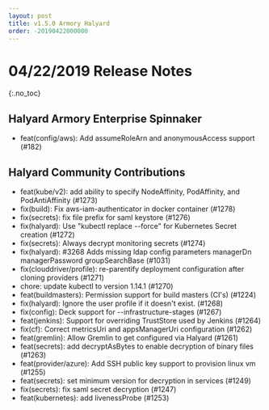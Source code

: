 ```yaml
---
layout: post
title: v1.5.0 Armory Halyard
order: -20190422000000
---
```


# 04/22/2019 Release Notes
{:.no_toc}


## Halyard Armory Enterprise Spinnaker
- feat(config/aws): Add assumeRoleArn and anonymousAccess support (#182)

##  Halyard Community Contributions
- feat(kube/v2): add ability to specify NodeAffinity, PodAffinity, and PodAntiAffinity (#1273)
- fix(build): Fix aws-iam-authenticator in docker container (#1278)
- fix(secrets): fix file prefix for saml keystore (#1276)
- fix(halyard): Use "kubectl replace --force" for Kubernetes Secret creation (#1272)
- fix(secrets): Always decrypt monitoring secrets (#1274)
- fix(halyard): #3268 Adds missing ldap config parameters managerDn managerPassword groupSearchBase (#1031)
- fix(clouddriver/profile): re-parentify deployment configuration after cloning providers (#1271)
- chore: update kubectl to version 1.14.1 (#1270)
- feat(buildmasters): Permission support for build masters (CI's) (#1224)
- fix(halyard): Ignore the user profile if it doesn't exist. (#1268)
- fix(config): Deck support for --infrastructure-stages (#1267)
- feat(jenkins): Support for  overriding TrustStore used by Jenkins (#1264)
- fix(cf): Correct metricsUri and appsManagerUri configuration (#1262)
- feat(gremlin): Allow Gremlin to get configured via Halyard (#1261)
- feat(secrets): add decryptAsBytes to enable decryption of binary files (#1263)
- feat(provider/azure): Add SSH public key support to provision linux vm (#1255)
- feat(secrets): set minimum version for decryption in services (#1249)
- fix(secrets): fix saml secret decryption (#1247)
- feat(kubernetes): add livenessProbe (#1253)
